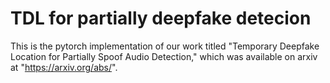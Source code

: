 # TDL for partially deepfake detecion
 This is the pytorch implementation of our work titled "Temporary Deepfake Location for Partially Spoof Audio Detection," which was available on arxiv at "https://arxiv.org/abs/".
